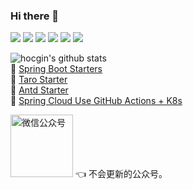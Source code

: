 ### Hi there 👋
[![](https://img.shields.io/badge/@hocgin-博客-blue?style=flat)](https://hocg.in/) 
[![](https://img.shields.io/badge/@hocgin-简历-blue?style=flat)](https://resume.hocg.in/) 
[![](https://img.shields.io/badge/@hocgin-项目-blue?style=flat)](https://projects.hocg.in/) 
[![](https://img.shields.io/badge/@hocgin-导航-blue?style=flat)](https://panda.hocg.in/)
[![](https://img.shields.io/badge/@hocgin-UI-blue?style=flat)](https://ui.hocg.in/)
[![](https://img.shields.io/badge/@hocgin-.top-blue?style=flat)](https://www.hocgin.top/)

![hocgin's github stats](https://github-readme-stats.vercel.app/api?username=hocgin&show_icons=true&hide_title=true&hide_border=true)  
🔭 [Spring Boot Starters](https://github.com/hocgin/spring-boot-starters-project)  
🌱 [Taro Starter](https://github.com/hocgin/taro-starter)  
👯 [Antd Starter](https://github.com/hocgin/antd-starter)  
💬 [Spring Cloud Use GitHub Actions + K8s](https://github.com/tree-lotus/rabbit-hole)

<img src="http://cdn.hocgin.top/uPic/mp-logo.jpg" width="100" alt="微信公众号"/> 👈 不会更新的公众号。

<!--
**hocgin/hocgin** is a ✨ _special_ ✨ repository because its `README.md` (this file) appears on your GitHub profile.

Here are some ideas to get you started:

- 🔭 I’m currently working on ...
- 🌱 I’m currently learning ...
- 👯 I’m looking to collaborate on ...
- 🤔 I’m looking for help with ...
- 💬 Ask me about ...
- 📫 How to reach me: ...
- 😄 Pronouns: ...
- ⚡ Fun fact: ...
-->
